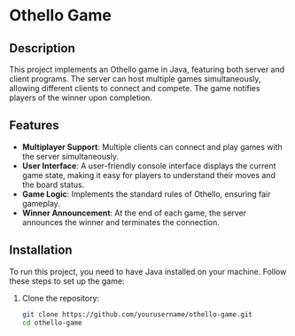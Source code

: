 # Othello Game

## Description
This project implements an Othello game in Java, featuring both server and client programs. The server can host multiple games simultaneously, allowing different clients to connect and compete. The game notifies players of the winner upon completion.

## Features
- **Multiplayer Support**: Multiple clients can connect and play games with the server simultaneously.
- **User Interface**: A user-friendly console interface displays the current game state, making it easy for players to understand their moves and the board status.
- **Game Logic**: Implements the standard rules of Othello, ensuring fair gameplay.
- **Winner Announcement**: At the end of each game, the server announces the winner and terminates the connection.

## Installation
To run this project, you need to have Java installed on your machine. Follow these steps to set up the game:

1. Clone the repository:
   ```bash
   git clone https://github.com/yourusername/othello-game.git
   cd othello-game
